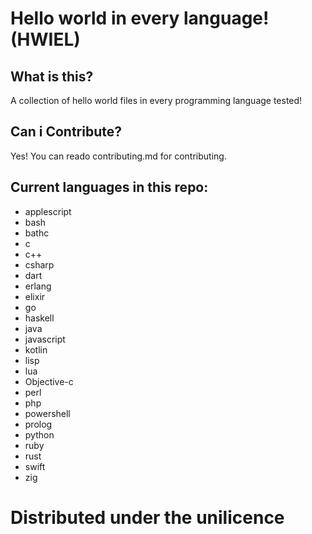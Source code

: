 # Hello world in every language! (HWIEL)

## What is this?
A collection of hello world files in every programming language tested!

## Can i Contribute?
Yes! You can reado contributing.md for contributing.

## Current languages in this repo:

- applescript
- bash
- bathc
- c
- c++
- csharp
- dart
- erlang
- elixir
- go
- haskell
- java
- javascript
- kotlin
- lisp
- lua
- Objective-c
- perl
- php
- powershell
- prolog
- python
- ruby
- rust
- swift
- zig



# Distributed under the unilicence